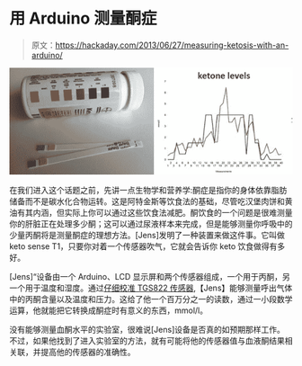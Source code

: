 # 用 Arduino 测量酮症

> 原文：<https://hackaday.com/2013/06/27/measuring-ketosis-with-an-arduino/>

![key](img/cab60267a9142bd56f15edaf1274eb98.png)

在我们进入这个话题之前，先讲一点生物学和营养学:酮症是指你的身体依靠脂肪储备而不是碳水化合物运转。这是阿特金斯等饮食法的基础，尽管吃汉堡肉饼和黄油有其内涵，但实际上你可以通过这些饮食法减肥。酮饮食的一个问题是很难测量你的肝脏正在处理多少酮；这可以通过尿液样本来完成，但是能够测量你呼吸中的少量丙酮将是测量酮症的理想方法。[Jens]发明了一种装置来做这件事。它叫做 keto sense T1，只要你对着一个传感器吹气，它就会告诉你 keto 饮食做得有多好。

[Jens]“设备由一个 Arduino、LCD 显示屏和两个传感器组成，一个用于丙酮，另一个用于温度和湿度。通过[仔细校准 TGS822 传感器](http://jenslabs.com/2013/03/21/calibrating-a-figaro-tgs822-sensor-by-drawing/),【Jens】能够测量呼出气体中的丙酮含量以及温度和压力。这给了他一个百万分之一的读数，通过一小段数学运算，他就能把它转换成酮症时有意义的东西，mmol/l。

没有能够测量血酮水平的实验室，很难说[Jens]设备是否真的如预期那样工作。不过，如果他找到了进入实验室的方法，就有可能将他的传感器值与血液酮结果相关联，并提高他的传感器的准确性。